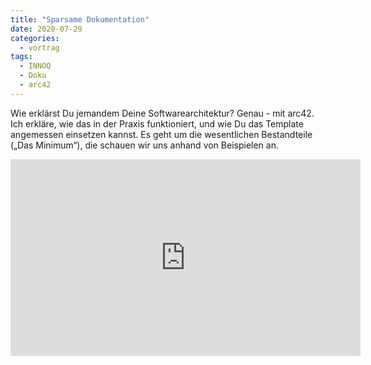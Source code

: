 ```yaml
---
title: "Sparsame Dokumentation"
date: 2020-07-29
categories:
  - vortrag
tags:
  - INNOQ
  - Doku
  - arc42
---
```


Wie erklärst Du jemandem Deine Softwarearchitektur? Genau - mit arc42. 
Ich erkläre, wie das in der Praxis funktioniert, und wie Du das Template angemessen einsetzen kannst.
Es geht um die wesentlichen Bestandteile („Das Minimum“), die schauen wir uns anhand von Beispielen an.

<iframe width="560" height="315" src="https://www.youtube.com/embed/2tlg0B60ef8?start=56" frameborder="0" allow="accelerometer; autoplay; clipboard-write; encrypted-media; gyroscope; picture-in-picture" allowfullscreen></iframe>


